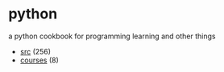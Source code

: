 # python
a python cookbook for programming learning and other things

+ [src](src/README.md) (256)
+ [courses](courses/README.md) (8)
